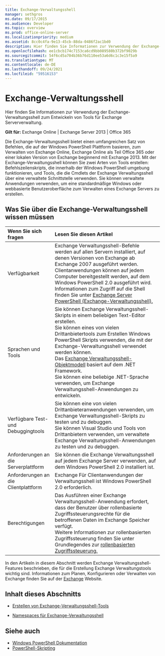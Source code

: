 ```yaml
---
title: Exchange-Verwaltungsshell
manager: sethgros
ms.date: 09/17/2015
ms.audience: Developer
ms.topic: overview
ms.prod: office-online-server
ms.localizationpriority: medium
ms.assetid: 8cc0c4fa-9e13-45cb-88da-0486f2ac1bd0
description: Hier finden Sie Informationen zur Verwendung der Exchange-Verwaltungsshell zum Entwickeln von Tools für Exchange Serververwaltung.
ms.openlocfilehash: ee1cbcb174c7153ca6cd9bb089580b372bf9029b
ms.sourcegitcommit: 54f6cd5a704b36b76d110ee53a6d6c1c3e15f5a9
ms.translationtype: MT
ms.contentlocale: de-DE
ms.lasthandoff: 09/24/2021
ms.locfileid: "59516153"
---
```

# <a name="exchange-management-shell"></a>Exchange-Verwaltungsshell

Hier finden Sie Informationen zur Verwendung der Exchange-Verwaltungsshell zum Entwickeln von Tools für Exchange Serververwaltung.
  
**Gilt für:** Exchange Online | Exchange Server 2013 | Office 365
  
Die Exchange-Verwaltungsshell bietet einen umfangreichen Satz von Befehlen, die auf der Windows PowerShell Plattform basieren, zum Verwalten von Exchange Online, Exchange Online als Teil Office 365 oder einer lokalen Version von Exchange beginnend mit Exchange 2013. Mit der Exchange-Verwaltungsshell können Sie zwei Arten von Tools erstellen: Befehlszeilenskripts, die innerhalb der Windows PowerShell umgebung funktionieren, und Tools, die die Cmdlets der Exchange Verwaltungsshell über eine verwaltete Schnittstelle verwenden. Sie können verwaltete Anwendungen verwenden, um eine standardmäßige Windows oder webbasierte Benutzeroberfläche zum Verwalten eines Exchange Servers zu erstellen. 
  
## <a name="what-you-need-to-know-about-the-exchange-management-shell"></a>Was Sie über die Exchange-Verwaltungsshell wissen müssen

|Wenn Sie sich fragen|Lesen Sie diesen Artikel|
|:-----|:-----|
|Verfügbarkeit  <br/> |Exchange Verwaltungsshell-Befehle werden auf allen Servern installiert, auf denen Versionen von Exchange ab Exchange 2007 ausgeführt werden.<br/>Clientanwendungen können auf jedem Computer bereitgestellt werden, auf dem Windows PowerShell 2.0 ausgeführt wird.<br/> Informationen zum Zugriff auf die Shell finden Sie unter [Exchange Server PowerShell (Exchange-Verwaltungsshell).](https://docs.microsoft.com/powershell/exchange/exchange-server/exchange-management-shell?view=exchange-ps)  <br/> |
|Sprachen und Tools  <br/> |Sie können Exchange Verwaltungsshell-Skripts in einem beliebigen Text-Editor erstellen.<br/>Sie können eines von vielen Drittanbietertools zum Erstellen Windows PowerShell Skripts verwenden, die mit der Exchange-Verwaltungsshell verwendet werden können.  <br/> Das [Exchange Verwaltungsshell-Objektmodell](exchange-management-shell-namespaces.md) basiert auf dem .NET Framework.<br/>Sie können eine beliebige .NET-Sprache verwenden, um Exchange Verwaltungsshell-Anwendungen zu entwickeln.  <br/> |
|Verfügbare Test- und Debuggingtools  <br/> |Sie können eine von vielen Drittanbieteranwendungen verwenden, um Exchange Verwaltungsshell-Skripts zu testen und zu debuggen.  <br/> Sie können Visual Studio und Tools von Drittanbietern verwenden, um verwaltete Exchange Verwaltungsshell-Anwendungen zu testen und zu debuggen.  <br/> |
|Anforderungen an die Serverplattform  <br/> |Sie können die Exchange Verwaltungsshell auf jedem Exchange Server verwenden, auf dem Windows PowerShell 2.0 installiert ist.  <br/> |
|Anforderungen an die Clientplattform  <br/> |Exchange Für Clientanwendungen der Verwaltungsshell ist Windows PowerShell 2.0 erforderlich.  <br/> |
|Berechtigungen  <br/> |Das Ausführen einer Exchange Verwaltungsshell-Anwendung erfordert, dass der Benutzer über rollenbasierte Zugriffssteuerungsrechte für die betroffenen Daten im Exchange Speicher verfügt.<br/>Weitere Informationen zur rollenbasierten Zugriffssteuerung finden Sie unter Grundlegendes zur [rollenbasierten Zugriffssteuerung.](https://technet.microsoft.com/library/dd298183.aspx)  <br/> |
   
In den Artikeln in diesem Abschnitt werden Exchange Verwaltungsshell-Features beschrieben, die für die Erstellung Exchange Verwaltungstools wichtig sind. Informationen zum Planen, Konfigurieren oder Verwalten von Exchange finden Sie auf der [Exchange](https://docs.microsoft.com/exchange/) Website.
  
## <a name="in-this-section"></a>Inhalt dieses Abschnitts

- [Erstellen von Exchange-Verwaltungsshell-Tools](create-exchange-management-shell-tools.md)
    
- [Namespaces für Exchange-Verwaltungsshell](exchange-management-shell-namespaces.md)
    
## <a name="see-also"></a>Siehe auch
  
- [Windows PowerShell Dokumentation](https://docs.microsoft.com/powershell/scripting/getting-started/getting-started-with-windows-powershell?view=powershell-6)
- [PowerShell-Skripting](https://docs.microsoft.com/powershell/scripting/powershell-scripting?view=powershell-6)
    


